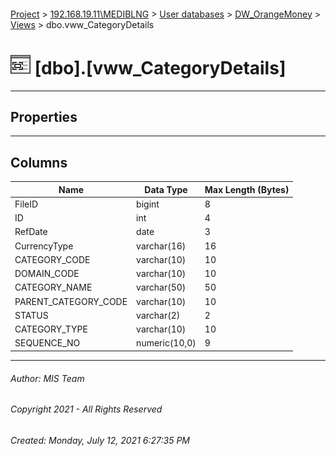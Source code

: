 #### 

[Project](../../../../index.md) > [192.168.19.11\\MEDIBLNG](../../../index.md) > [User databases](../../index.md) > [DW_OrangeMoney](../index.md) > [Views](Views.md) > dbo.vww_CategoryDetails

# ![Views](../../../../Images/View32.png) [dbo].[vww_CategoryDetails]

---

## <a name="#properties"></a>Properties



---

## <a name="#columns"></a>Columns

| Name | Data Type | Max Length (Bytes) |
|---|---|---|
| FileID | bigint | 8 |
| ID | int | 4 |
| RefDate | date | 3 |
| CurrencyType | varchar(16) | 16 |
| CATEGORY_CODE | varchar(10) | 10 |
| DOMAIN_CODE | varchar(10) | 10 |
| CATEGORY_NAME | varchar(50) | 50 |
| PARENT_CATEGORY_CODE | varchar(10) | 10 |
| STATUS | varchar(2) | 2 |
| CATEGORY_TYPE | varchar(10) | 10 |
| SEQUENCE_NO | numeric(10,0) | 9 |


---

###### Author:  MIS Team

###### Copyright 2021 - All Rights Reserved

###### Created: Monday, July 12, 2021 6:27:35 PM

